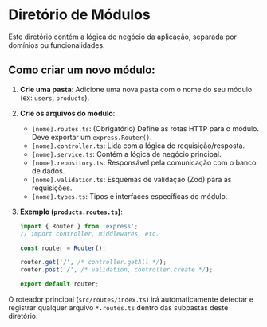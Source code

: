 # Diretório de Módulos

Este diretório contém a lógica de negócio da aplicação, separada por domínios ou funcionalidades.

## Como criar um novo módulo:

1.  **Crie uma pasta**: Adicione uma nova pasta com o nome do seu módulo (ex: `users`, `products`).

2.  **Crie os arquivos do módulo**:
    -   `[nome].routes.ts`: (Obrigatório) Define as rotas HTTP para o módulo. Deve exportar um `express.Router()`.
    -   `[nome].controller.ts`: Lida com a lógica de requisição/resposta.
    -   `[nome].service.ts`: Contém a lógica de negócio principal.
    -   `[nome].repository.ts`: Responsável pela comunicação com o banco de dados.
    -   `[nome].validation.ts`: Esquemas de validação (Zod) para as requisições.
    -   `[nome].types.ts`: Tipos e interfaces específicas do módulo.

3.  **Exemplo (`products.routes.ts`)**:

    ```typescript
    import { Router } from 'express';
    // import controller, middlewares, etc.

    const router = Router();

    router.get('/', /* controller.getAll */);
    router.post('/', /* validation, controller.create */);

    export default router;
    ```

O roteador principal (`src/routes/index.ts`) irá automaticamente detectar e registrar qualquer arquivo `*.routes.ts` dentro das subpastas deste diretório.
